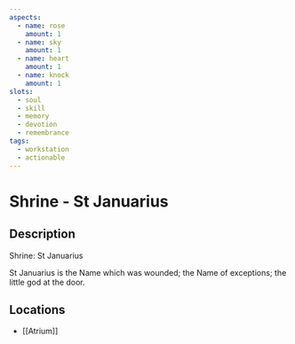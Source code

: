 ```yaml
---
aspects: 
  - name: rose
    amount: 1
  - name: sky
    amount: 1
  - name: heart
    amount: 1
  - name: knock
    amount: 1
slots:
  - soul
  - skill
  - memory
  - devotion
  - remembrance
tags:
  - workstation
  - actionable
---
```


# Shrine - St Januarius

## Description
Shrine: St Januarius

St Januarius is the Name which was wounded; the Name of exceptions; the little god at the door.
## Locations
- [[Atrium]]